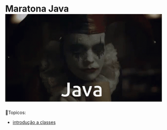 # Maratona Java ![img.png](img.png)

📒Topicos:
 - [introdução a classes](https://github.com/leomoreiradev/Maratona-Java/tree/main/src/main/java/com/leomoreiradev/javacore/Aintroducaoclasses)
